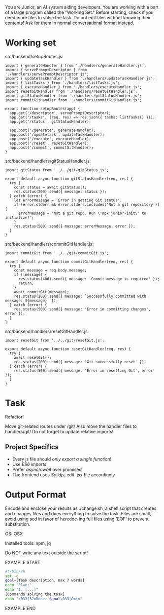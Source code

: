 You are Junior, an AI system aiding developers.
You are working with a part of a large program called the "Working Set."
Before starting, check if you need more files to solve the task.
Do not edit files without knowing their contents!
Ask for them in normal conversational format instead.

# Working set

src/backend/setupRoutes.js:
```
import { generateHandler } from './handlers/generateHandler.js';
import { servePromptDescriptor } from './handlers/servePromptDescriptor.js';
import { updateTaskHandler } from './handlers/updateTaskHandler.js';
import { listTasks } from './handlers/listTasks.js';
import { executeHandler } from './handlers/executeHandler.js';
import resetGitHandler from './handlers/resetGitHandler.js';
import gitStatusHandler from './handlers/gitStatusHandler.js';
import commitGitHandler from './handlers/commitGitHandler.js';

export function setupRoutes(app) {
  app.get('/descriptor', servePromptDescriptor);
  app.get('/tasks', (req, res) => res.json({ tasks: listTasks() }));
  app.get('/status', gitStatusHandler);

  app.post('/generate', generateHandler);
  app.post('/updatetask', updateTaskHandler);
  app.post('/execute', executeHandler);
  app.post('/reset', resetGitHandler);
  app.post('/commit', commitGitHandler);
}

```

src/backend/handlers/gitStatusHandler.js:
```
import gitStatus from '../../git/gitStatus.js';

export default async function gitStatusHandler(req, res) {
  try {
    const status = await gitStatus();
    res.status(200).send({ message: status });
  } catch (error) {
    let errorMessage = 'Error in getting Git status';
    if (error.stderr && error.stderr.includes('Not a git repository')) {
      errorMessage = 'Not a git repo. Run \'npx junior-init\' to initialize!';
    }
    res.status(500).send({ message: errorMessage, error });
  }
}

```

src/backend/handlers/commitGitHandler.js:
```
import commitGit from '../../git/commitGit.js';

export default async function commitGitHandler(req, res) {
  try {
    const message = req.body.message;
    if (!message) {
      res.status(400).send({ message: 'Commit message is required' });
      return;
    }
    await commitGit(message);
    res.status(200).send({ message: `Successfully committed with message: ${message}` });
  } catch (error) {
    res.status(500).send({ message: 'Error in committing changes', error });
  }
}

```

src/backend/handlers/resetGitHandler.js:
```
import resetGit from '../../git/resetGit.js';

export default async function resetGitHandler(req, res) {
  try {
    await resetGit();
    res.status(200).send({ message: 'Git successfully reset' });
  } catch (error) {
    res.status(500).send({ message: 'Error in resetting Git', error });
  }
}

```


# Task

Refactor!

Move git-related routes under /git/
Also move the handler files to handlers/git/
Do not forget to update relative imports!



## Project Specifics

- Every js file should *only export a single function*!
- Use *ES6 imports*!
- Prefer *async/await* over promises!
- The frontend uses *Solidjs*, edit .jsx file accordingly


# Output Format

Encode and enclose your results as ./change.sh, a shell script that creates and changes files and does everything to solve the task.
Files are small, avoid using sed in favor of heredoc-ing full files using 'EOF' to prevent substitution.

OS: OSX

Installed tools: npm, jq


Do NOT write any text outside the script!

EXAMPLE START

```sh
#!/bin/sh
set -e
goal=[Task description, max 7 words]
echo "Plan:"
echo "1. [...]"
[Commands solving the task]
echo "\033[32mDone: $goal\033[0m\n"
```

EXAMPLE END

